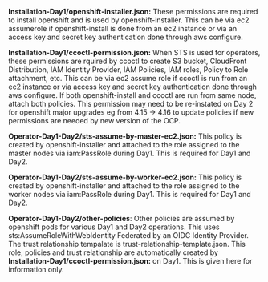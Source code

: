**Installation-Day1/openshift-installer.json:** These permissions are required to install openshift and is used by openshift-installer. This can be via ec2 assumerole if openshift-install is done from an ec2 instance or via an access key and secret key authentication done through aws configure.

**Installation-Day1/ccoctl-permission.json:** When STS is used for operators, these permissions are rquired by ccoctl to create S3 bucket, CloudFront Distribution, IAM Identity Provider, IAM Policies, IAM roles, Policy to Role attachment, etc. This can be via ec2 assume role if ccoctl is run from an ec2 instance or via access key and secret key authentication done through aws configure. If both openshift-install and ccoctl are run from same node, attach both policies. This permission may need to be re-instated on Day 2 for openshift major upgrades eg from 4.15 -> 4.16 to update policies if new permissions are needed by new version of the OCP.   

**Operator-Day1-Day2/sts-assume-by-master-ec2.json:** This policy is created by openshift-installer and attached to the role assigned to the master nodes via iam:PassRole during Day1. This is required for Day1 and Day2. 

**Operator-Day1-Day2/sts-assume-by-worker-ec2.json:** This policy is created by openshift-installer and attached to the role assigned to the worker nodes via iam:PassRole during Day1. This is required for Day1 and Day2. 

**Operator-Day1-Day2/other-policies**: Other policies are assumed by openshift pods for various Day1 and Day2 operations. This uses sts:AssumeRoleWithWebIdentity Federated by an OIDC Identity Provider. The trust relationship tempalate is trust-relationship-template.json. This role, policies and trust relationship are automatically created by **Installation-Day1/ccoctl-permission.json:** on Day1. This is given here for information only.
